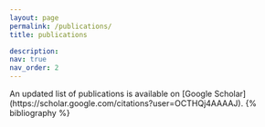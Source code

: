 ```yaml
---
layout: page
permalink: /publications/
title: publications

description: 
nav: true
nav_order: 2
---
```


<!-- _pages/publications.md -->
<div class="publications">
An updated list of publications is available on [Google Scholar](https://scholar.google.com/citations?user=OCTHQj4AAAAJ).
{% bibliography %}

</div>

